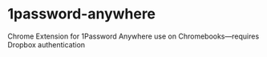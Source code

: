 1password-anywhere
==================

Chrome Extension for 1Password Anywhere use on Chromebooks—requires Dropbox authentication
